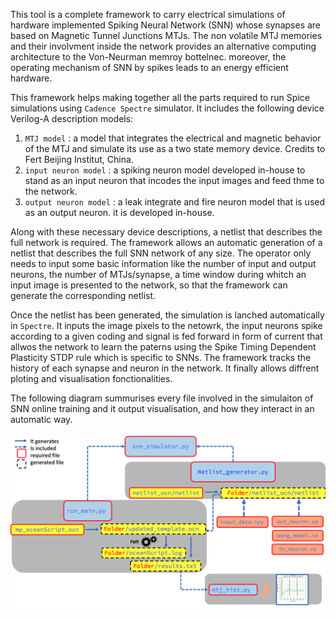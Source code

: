 
This tool is a complete framework to carry electrical simulations of hardware implemented Spiking Neural Network (SNN) whose synapses are based on Magnetic Tunnel Junctions MTJs. 
The non volatile MTJ memories and their involvment inside the network provides an alternative computing architecture to the Von-Neurman memroy bottelnec. moreover, the operating mechanism of SNN by spikes leads to an energy efficient hardware. 

This framework helps making together all the parts required to run Spice simulations using `Cadence Spectre` simulator. It includes the following device Verilog-A description models: 

1. `MTJ model` : a model that integrates the electrical and magnetic behavior of the MTJ and simulate its use as a two state memory device. Credits to Fert Beijing Institut, China.
2. `input neuron model` : a spiking neuron model developed in-house to stand as an input neuron that incodes the input images and feed thme to the network.
3. `output neuron model` : a leak integrate and fire neuron model that is used as an output neuron. it is developed in-house.

Along with these necessary device descriptions, a netlist that describes the full network is required. The framework allows an automatic generation of a netlist that describes the full SNN network of any size. The operator only needs to input some basic information like the number of input and output neurons, the number of MTJs/synapse, a time window during whitch an input image is presented to the network, so that the framework can generate the corresponding netlist. 

Once the netlist has been generated, the simulation is lanched automatically in `Spectre`. It inputs the image pixels to the netowrk, the input neurons spike according to a given coding and signal is fed forward in form of current that allwos the network to learn the paterns using the Spike Timing Dependent Plasticity STDP rule which is specific to SNNs. The framework tracks the history of each synapse and neuron in the network. It finally allows diffrent ploting and visualisation fonctionalities. 

The following diagram summurises every file involved in the simulaiton of SNN online training and it output visualisation, and how they interact in an automatic way. 

![framwork_scheme](./img/framwork_scheme.png)
